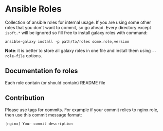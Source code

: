 Ansible Roles
=================

Collection of ansible roles for internal usage. If you are using some other roles that you don't want to commit, so go ahead. Every directory except `isoft.*` will be ignored so fill free to install galaxy roles with command:

```
ansible-galaxy install -p path/to/roles some.role,version
```

**Note**: it is better to store all galaxy roles in one file and install them using `--role-file` options.

## Documentation fo roles
Each role contain (or should contain) README file

## Contribution

Please use tags for commits. For example if your commit relies to nginx role, then use this commit message format:

```
[nginx] Your commit description
```

